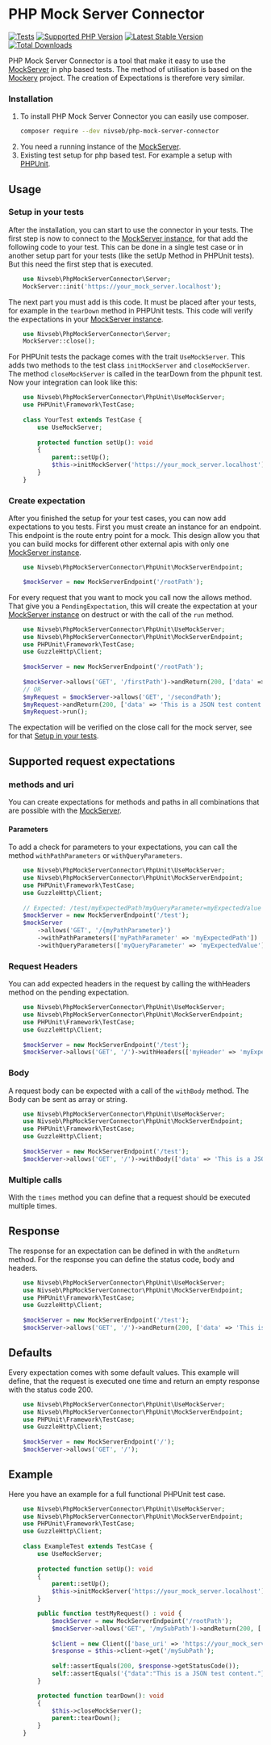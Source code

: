 # PHP Mock Server Connector

[![Tests](https://img.shields.io/github/actions/workflow/status/nivseb/php-mock-server-connector/tests.yml?branch=main&label=Tests)](https://github.com/nivseb/php-mock-server-connector/actions/workflows/tests.yml)
[![Supported PHP Version](https://badgen.net/packagist/php/nivseb/php-mock-server-connector?color=8892bf)](https://www.php.net/supported-versions)
[![Latest Stable Version](https://poser.pugx.org/nivseb/php-mock-server-connector/v/stable.svg)](https://packagist.org/packages/nivseb/php-mock-server-connector)
[![Total Downloads](https://poser.pugx.org/nivseb/php-mock-server-connector/downloads.svg)](https://packagist.org/packages/nivseb/php-mock-server-connector)

PHP Mock Server Connector is a tool that make it easy to use the [MockServer](https://www.mock-server.com) in php based tests.
The method of utilisation is based on the [Mockery](https://github.com/mockery/mockery) project. The creation of 
Expectations is therefore very similar.

### Installation

1. To install PHP Mock Server Connector you can easily use composer.
    ```sh
    composer require --dev nivseb/php-mock-server-connector
    ```
2. You need a running instance of the [MockServer](https://www.mock-server.com/mock_server/getting_started.html#start_mockserver).
3. Existing test setup for php based test. For example a setup with [PHPUnit](https://phpunit.de).

## Usage

### Setup in your tests

After the installation, you can start to use the connector in your tests. The first step is now to connect to the [MockServer instance](https://www.mock-server.com),
for that add the following code to your test. This can be done in a single test case or in another setup part for
your tests (like the setUp Method in PHPUnit tests). But this need the first step that is executed.

```php
    use Nivseb\PhpMockServerConnector\Server;
    MockServer::init('https://your_mock_server.localhost');
```

The next part you must add is this code. It must be placed after your tests, for example in the `tearDown` method
in PHPUnit tests. This code will verify the expectations in your [MockServer instance](https://www.mock-server.com).

```php
    use Nivseb\PhpMockServerConnector\Server;
    MockServer::close();
```

For PHPUnit tests the package comes with the trait `UseMockServer`. This adds
two methods to the test class `initMockServer` and `closeMockServer`. The method `closeMockServer` is called in the
tearDown from the phpunit test. Now your integration can look like this:

```php
    use Nivseb\PhpMockServerConnector\PhpUnit\UseMockServer;
    use PHPUnit\Framework\TestCase;
    
    class YourTest extends TestCase {
        use UseMockServer;
        
        protected function setUp(): void
        {
            parent::setUp();
            $this->initMockServer('https://your_mock_server.localhost');
        }
    }
```

### Create expectation

After you finished the setup for your test cases, you can now add expectations to you tests. First you must create
an instance for an endpoint. This endpoint is the route entry point for a mock. This design allow you that you can build
mocks for different other external apis with only one [MockServer instance](https://www.mock-server.com).

```php
    use Nivseb\PhpMockServerConnector\PhpUnit\MockServerEndpoint;

    $mockServer = new MockServerEndpoint('/rootPath');
```

For every request that you want to mock you call now the allows method. That give you a `PendingExpectation`, this will
create the expectation at your [MockServer instance](https://www.mock-server.com) on destruct or with the call of
the `run` method.

```php
    use Nivseb\PhpMockServerConnector\PhpUnit\UseMockServer;
    use Nivseb\PhpMockServerConnector\PhpUnit\MockServerEndpoint;
    use PHPUnit\Framework\TestCase;
    use GuzzleHttp\Client;
    
    $mockServer = new MockServerEndpoint('/rootPath');
    
    $mockServer->allows('GET', '/firstPath')->andReturn(200, ['data' => 'This is a JSON test content.']);
    // OR
    $myRequest = $mockServer->allows('GET', '/secondPath');
    $myRequest->andReturn(200, ['data' => 'This is a JSON test content.']);
    $myRequest->run();
```

The expectation will be verified on the close call for the mock server, see for that [Setup in your tests](#setup-in-your-tests).

## Supported request expectations 

### methods and uri

You can create expectations for methods and paths in all combinations that are possible with the [MockServer](https://www.mock-server.com).

#### Parameters
 
To add a check for parameters to your expectations, you can call the method `withPathParameters` or `withQueryParameters`. 

```php
    use Nivseb\PhpMockServerConnector\PhpUnit\UseMockServer;
    use Nivseb\PhpMockServerConnector\PhpUnit\MockServerEndpoint;
    use PHPUnit\Framework\TestCase;
    use GuzzleHttp\Client;
    
    // Expected: /test/myExpectedPath?myQueryParameter=myExpectedValue
    $mockServer = new MockServerEndpoint('/test');
    $mockServer
        ->allows('GET', '/{myPathParameter}')
        ->withPathParameters(['myPathParameter' => 'myExpectedPath'])
        ->withQueryParameters(['myQueryParameter' => 'myExpectedValue']);

```

### Request Headers

You can add expected headers in the request by calling the withHeaders method on the pending expectation.

```php
    use Nivseb\PhpMockServerConnector\PhpUnit\UseMockServer;
    use Nivseb\PhpMockServerConnector\PhpUnit\MockServerEndpoint;
    use PHPUnit\Framework\TestCase;
    use GuzzleHttp\Client;
    
    $mockServer = new MockServerEndpoint('/test');
    $mockServer->allows('GET', '/')->withHeaders(['myHeader' => 'myExpectedValue']);
```

### Body

A request body can be expected with a call of the `withBody` method. The Body can be sent as array or string. 

```php
    use Nivseb\PhpMockServerConnector\PhpUnit\UseMockServer;
    use Nivseb\PhpMockServerConnector\PhpUnit\MockServerEndpoint;
    use PHPUnit\Framework\TestCase;
    use GuzzleHttp\Client;
    
    $mockServer = new MockServerEndpoint('/test');
    $mockServer->allows('GET', '/')->withBody(['data' => 'This is a JSON test content.']);
```

### Multiple calls

With the `times` method you can define that a request should be executed multiple times.

## Response

The response for an expectation can be defined in with the `andReturn` method. For the response you can define
the status code, body and headers. 

```php
    use Nivseb\PhpMockServerConnector\PhpUnit\UseMockServer;
    use Nivseb\PhpMockServerConnector\PhpUnit\MockServerEndpoint;
    use PHPUnit\Framework\TestCase;
    use GuzzleHttp\Client;
    
    $mockServer = new MockServerEndpoint('/test');
    $mockServer->allows('GET', '/')->andReturn(200, ['data' => 'This is a JSON test content.']);
```

## Defaults

Every expectation comes with some default values. This example will define, that the request is executed one time and
return an empty response with the status code 200.

```php
    use Nivseb\PhpMockServerConnector\PhpUnit\UseMockServer;
    use Nivseb\PhpMockServerConnector\PhpUnit\MockServerEndpoint;
    use PHPUnit\Framework\TestCase;
    use GuzzleHttp\Client;
    
    $mockServer = new MockServerEndpoint('/');
    $mockServer->allows('GET', '/');
```

## Example

Here you have an example for a full functional PHPUnit test case. 

```php
    use Nivseb\PhpMockServerConnector\PhpUnit\UseMockServer;
    use Nivseb\PhpMockServerConnector\PhpUnit\MockServerEndpoint;
    use PHPUnit\Framework\TestCase;
    use GuzzleHttp\Client;
    
    class ExampleTest extends TestCase {
        use UseMockServer;
        
        protected function setUp(): void
        {
            parent::setUp();
            $this->initMockServer('https://your_mock_server.localhost');
        }

        public function testMyRequest() : void {
            $mockServer = new MockServerEndpoint('/rootPath');
            $mockServer->allows('GET', '/mySubPath')->andReturn(200, ['data' => 'This is a JSON test content.'])
            
            $client = new Client(['base_uri' => 'https://your_mock_server.localhost/rootPath'])
            $response = $this->client->get('/mySubPath');
            
            self::assertEquals(200, $response->getStatusCode());
            self::assertEquals('{"data":"This is a JSON test content."}',$response->getBody()->getContents());
        }

        protected function tearDown(): void
        {
            $this->closeMockServer();
            parent::tearDown();
        }
    }
```
